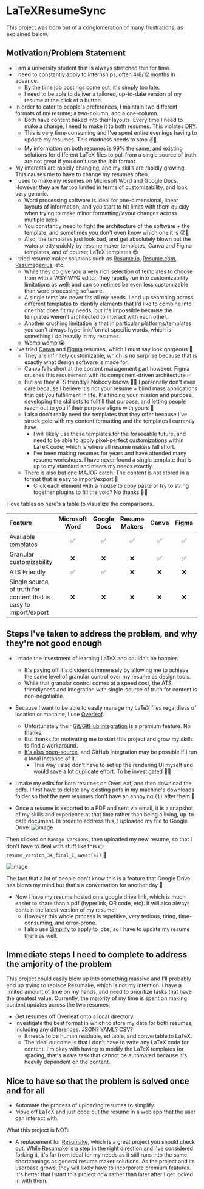 # LaTeXResumeSync

This project was born out of a conglomeration of many frustrations, as explained below.

## Motivation/Problem Statement
- I am a university student that is always stretched thin for time.
- I need to constantly apply to internships, often 4/8/12 months in advance.
    - By the time job postings come out, it's simply too late.
    - I need to be able to deliver a tailored, up-to-date version of my resume at the click of a button.
- In order to cater to people's preferences, I maintain two different formats of my resume; a two-column, and a one-column.
    - Both have content baked into their layouts. Every time I need to make a change, I need to make it to both resumes. This violates [DRY](https://en.wikipedia.org/wiki/Don%27t_repeat_yourself).
    - This is very time-consuming and I've spent entire evenings having to update my resumes. This madness needs to stop ✌️🛑
    - My information on both resumes is 99% the same, and existing solutions for different LaTeX files to pull from a single source of truth are not great if you don't use the .bib format.
- My interests are rapidly changing, and my skills are rapidly growing. This causes me to have to change my resumes often.
- I used to make my resumes on Microsoft Word and Google Docs. However they are far too limited in terms of customizability, and look very generic.
    - Word processing software is ideal for one-dimensional, linear layouts of information; and you start to hit limits with them quickly when trying to make minor formatting/layout changes across multiple axes.
    - You constantly need to fight the architecture of the software + the template, and sometimes you don't even know which one it is 😡💢
    - Also, the templates just look bad, and get absolutely blown out the water pretty quickly by resume maker templates, Canva and Figma templates, and of course; LaTeX templates 😍
- I tried resume maker solutions such as [Resume.io](https://resume.io), [Resume.com](https://resume.com), [Resumegenius](https://resumegenius.com/), etc.
    - While they do give you a very rich selection of templates to choose from with a WSYIWYG editor, they rapidly run into customizability limitations as well; and can sometimes be even less customizable than word processing software.
    - A single template never fits all my needs. I end up searching across different templates to identify elements that I'd like to combine into one that does fit my needs; but it's impossible because the templates weren't architected to interact with each other.
    - Another crushing limitation is that in particular platforms/templates you can't always hyperlink/format specific words, which is something I do heavily in my resumes.
    - Womp womp 😭
- I've tried [Canva](https://www.canva.com/resumes/templates/) and [Figma](https://www.figma.com/community/file/934117164739642551) resumes, which I must say look gorgeous 💯
    - They are infinitely customizable, which is no surprise because that is exactly what design software is made for.
    - Canva falls short at the content management part however. Figma crushes this requirement with its component-driven architecture ✅
    - But are they ATS friendly? Nobody knows 🤷‍♂️ I personally don't even care because I believe it's not your resume + blind mass applications that get you fulfillment in life. It's finding your mission and purpose, developing the skillsets to fullfill that purpose, and letting people reach out to you if their purpose aligns with yours 🙂
    - I also don't really need the templates that they offer because I've struck gold with my content formatting and the templates I currently have. 
        - I will likely use these templates for the forseeable future, and need to be able to apply pixel-perfect customizations within LaTeX code; which is where all resume makers fall short.
        - I've been making resumes for years and have attended many resume workshops. I have never found a single template that is up to my standard and meets my needs exactly.
    - There is also but one MAJOR catch. The content is not stored in a format that is easy to import/export 😤
        - Click each element with a mouse to copy paste or try to string together plugins to fill the void? No thanks 🙅‍♂️
     
I love tables so here's a table to visualize the comparisons.

| Feature                           | Microsoft Word | Google Docs | Resume Makers | Canva | Figma | LaTeX |
|:----------------------------------|:--------------:|:-----------:|:-------------:|:-----:|:-----:|:-----:|
| Available templates               |      ✅        |     ✅      |      ✅       |  ✅   |  ✅   |  ✅  |
| Granular customizability          |      ❌        |     ❌      |      ❌       |  ✅   |  ✅   |  ✅  |
| ATS Friendly                      |      ✅        |     ✅      |      ❌       |  ❌   |  ❌   |  ✅  |
| Single source of truth for content that is easy to import/export|      ❌        |     ❌      |      ❌       |  ❌   |  ❌   |  ❌  |


## Steps I've taken to address the problem, and why they're not good enough

- I made the investment of learning LaTeX and couldn't be happier.
    - It's paying off it's dividends immensely by allowing me to achieve the same level of granular control over my resume as design tools.
    - While that granular control comes at a speed cost, the ATS friendlyness and integration with single-source of truth for content is non-negotiable.

- Because I want to be able to easily manage my LaTeX files regardless of location or machine, I use [Overleaf](https://www.overleaf.com/).
    - Unfortunately their [Git/GitHub integration](https://www.overleaf.com/learn/how-to/Git_Integration_and_GitHub_Synchronization) is a premium feature. No thanks.
    - But thanks for motivating me to start this project and grow my skills to find a workaround.
    - [It's also open-source](https://github.com/overleaf/overleaf/wiki), and GitHub integration may be possible if I run a local instance of it.
        - This way I also don't have to set up the rendering UI myself and would save a lot duplicate effort. To be investigated 🤔🧐

- I make my edits for both resumes on OverLeaf, and then download the pdfs. I first have to delete any existing pdfs in my machine's downloads folder so that the new resumes don't have an annoying `(1)` after them 😤

- Once a resume is exported to a PDF and sent via email, it is a snapshot of my skills and experience at that time rather than being a living, up-to-date document. In order to address this, I uploaded my file to Google Drive:
![image](https://github.com/MFarabi619/LaTeXResumeSync/assets/54924158/8e342a37-0aab-4c05-802d-1a81a67ff5f4)

Then clicked on `Manage Versions`, then uploaded my new resume, so that I don't have to deal with stuff like this 👉 `resume_version_34_final_I_swear(42)` 🤣

![image](https://github.com/MFarabi619/LaTeXResumeSync/assets/54924158/1f33cf58-b060-4f49-a7ad-cd69117700cd)


The fact that a lot of people don't know this is a feature that Google Drive has blows my mind but that's a conversation for another day 💭

- Now I have my resume hosted on a google drive link, which is much easier to share than a pdf (hyperlink, QR code, etc). It will also always contain the latest version of my resume. 
     - However this whole process is repetitive, very tedious, tiring, time-consuming, and error-prone.
     - I also use [Simplify](https://simplify.jobs/) to apply to jobs, so I have to update my resume there as well.

## Immediate steps I need to complete to address the amjority of the problem

This project could easily blow up into something massive and I'll probably end up trying to replace Resumake, which is not my intention. I have a limited amount of time on my hands, and need to prioritize tasks that have the greatest value. Currently, the majority of my time is spent on making content updates across the two resumes,

- Get resumes off Overleaf onto a local directory.
- Investigate the best format in which to store my data for both resumes, including any differences. JSON? YAML? CSV?
    - It needs to be human readable, editable, and convertable to LaTeX.
    - The ideal outcome is that I don't have to write any LaTeX code for content. I'm okay with having to modify the LaTeX templates for spacing, that's a rare task that cannot be automated because it's heavily dependent on the content.

## Nice to have so that the problem is solved once and for all
- Automate the process of uploading resumes to simplify.
- Move off LaTeX and just code out the resume in a web app that the user can interact with.


What this project is NOT:
- A replacement for [Resumake](https://latexresu.me/), which is a great project you should check out. While Resumake is a step in the right direction and I've considered forking it, it's far from ideal for my needs as it still runs into the same shortcomings as general resume maker solutions. As the project and its userbase grows, they will likely have to incorporate premium features. It's better that I start this project now rather than later after I get locked in with them.
